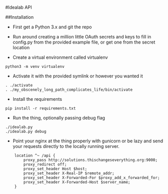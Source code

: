 #Idealab API

##Installation

* First get a Python 3.x and git the repo

* Run around creating a million little OAuth secrets and keys to fill in config.py from the provided example file, or get one from the secret location

* Create a virtual environment called virtualenv

```shell
python3 -m venv virtualenv
```

* Activate it with the provided symlink or however you wanted it

```shell
. ./activate
. ./my_obscenely_long_path_complicates_life/bin/activate
```

* Install the requirements

```shell
pip install -r requirements.txt
```

* Run the thing, optionally passing debug flag

```shell
./idealab.py
./idealab.py debug
```

* Point your nginx at the thing properly with gunicorn or be lazy and send your requests directly to the locally running server.

  
```nginx
    location ^~ /api {
        proxy_pass http://solutions.thischangeseverything.org:9000;
        proxy_redirect off;
        proxy_set_header Host $host;
        proxy_set_header X-Real-IP $remote_addr;
        proxy_set_header X-Forwarded-For $proxy_add_x_forwarded_for;
        proxy_set_header X-Forwarded-Host $server_name;
    }
```
